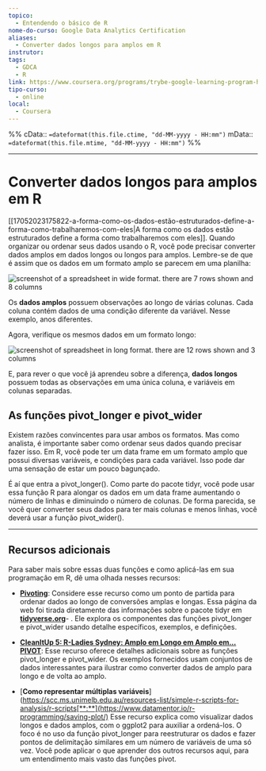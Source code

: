 ```yaml
---
topico:
  - Entendendo o básico de R
nome-do-curso: Google Data Analytics Certification
aliases:
  - Converter dados longos para amplos em R
instrutor: 
tags:
  - GDCA
  - R
link: https://www.coursera.org/programs/trybe-google-learning-program-hrevt/professional-certificates/google-data-analytics?collectionId=twDTY
tipo-curso:
  - online
local:
  - Coursera
---
```

%%
cData:: `=dateformat(this.file.ctime, "dd-MM-yyyy - HH:mm")`
mData:: `=dateformat(this.file.mtime, "dd-MM-yyyy - HH:mm")`
%%
____

# Converter dados longos para amplos em R

[[17052023175822-a-forma-como-os-dados-estão-estruturados-define-a-forma-como-trabalharemos-com-eles|A forma como os dados estão estruturados define a forma como trabalharemos com eles]]. Quando organizar ou ordenar seus dados usando o R, você pode precisar converter dados amplos em dados longos ou longos para amplos. Lembre-se de que é assim que os dados em um formato amplo se parecem em uma planilha:

![screenshot of a spreadsheet in wide format. there are 7 rows shown and 8 columns](https://d3c33hcgiwev3.cloudfront.net/imageAssetProxy.v1/m9JdRN6aTQCSXUTemq0AVA_4909c4cc120d496c99895460c2ca27f4_Screenshot-2021-01-27-at-2.26.11-PM.png?expiry=1691798400000&hmac=ZtgfIw5MuI7vKYWEOZfKLIjTI7MtYQ8sNGuY1ZTcdQY)

Os **dados amplos** possuem observações ao longo de várias colunas. Cada coluna contém dados de uma condição diferente da variável. Nesse exemplo, anos diferentes. 

Agora, verifique os mesmos dados em um formato longo:

![screenshot of spreadsheet in long format. there are 12 rows shown and 3 columns](https://d3c33hcgiwev3.cloudfront.net/imageAssetProxy.v1/AKr0lJTgSaCq9JSU4CmgtA_7608bba87aa04ab4b1695c3b3a22325a_Screenshot-2021-01-27-at-2.29.39-PM.png?expiry=1691798400000&hmac=vYOnL4vcnPkjOOupKE_C5skHnvm7XWwVM7RzqsuU1zg)

E, para rever o que você já aprendeu sobre a diferença, **dados longos** possuem todas as observações em uma única coluna, e variáveis em colunas separadas. 

## **As funções pivot_longer e pivot_wider**

Existem razões convincentes para usar ambos os formatos. Mas como analista, é importante saber como ordenar seus dados quando precisar fazer isso. Em R, você pode ter um data frame em um formato amplo que possui diversas variáveis, e condições para cada variável. Isso pode dar uma sensação de estar um pouco bagunçado. 

É aí que entra a pivot_longer(). Como parte do pacote tidyr, você pode usar essa função R para alongar os dados em um data frame aumentando o número de linhas e diminuindo o número de colunas. De forma parecida, se você quer converter seus dados para ter mais colunas e menos linhas, você deverá usar a função pivot_wider().

---
## **Recursos adicionais**

Para saber mais sobre essas duas funções e como aplicá-las em sua programação em R, dê uma olhada nesses recursos:

- [**Pivoting**](https://tidyr.tidyverse.org/articles/pivot.html): Considere esse recurso como um ponto de partida para ordenar dados ao longo de conversões amplas e longas. Essa página da web foi tirada diretamente das informações sobre o pacote tidyr em [**tidyverse.org**](https://www.tidyverse.org/)- . Ele explora os componentes das funções pivot_longer e pivot_wider usando detalhe específicos, exemplos, e definições. 
    
- [**CleanItUp 5: R-Ladies Sydney: Amplo em Longo em Amplo em…PIVOT**](https://rladiessydney.org/courses/ryouwithme/02-cleanitup-5/): Esse recurso oferece detalhes adicionais sobre as funções pivot_longer e pivot_wider. Os exemplos fornecidos usam conjuntos de dados interessantes para ilustrar como converter dados de amplo para longo e de volta ao amplo. 
    

- [**Como representar múltiplas variáveis**](https://scc.ms.unimelb.edu.au/resources-list/simple-r-scripts-for-analysis/r-scripts[**:**](https://www.datamentor.io/r-programming/saving-plot/) Esse recurso explica como visualizar dados longos e dados amplos, com o ggplot2 para auxiliar a ordená-los. O foco é no uso da função pivot_longer para reestruturar os dados e fazer pontos de delimitação similares em um número de variáveis de uma só vez. Você pode aplicar o que aprender dos outros recursos aqui, para um entendimento mais vasto das funções pivot.